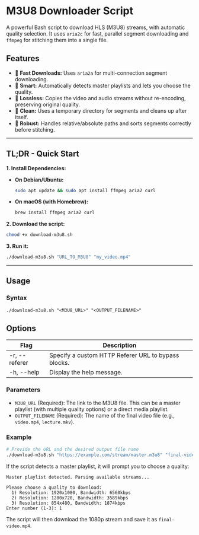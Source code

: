 # M3U8 Downloader Script

A powerful Bash script to download HLS (M3U8) streams, with automatic quality selection. It uses `aria2c` for fast, parallel segment downloading and `ffmpeg` for stitching them into a single file.

## Features

- 🚀 **Fast Downloads:** Uses `aria2a` for multi-connection segment downloading.
- 🧠 **Smart:** Automatically detects master playlists and lets you choose the quality.
- 💾 **Lossless:** Copies the video and audio streams without re-encoding, preserving original quality.
- 🧹 **Clean:** Uses a temporary directory for segments and cleans up after itself.
- 🤖 **Robust:** Handles relative/absolute paths and sorts segments correctly before stitching.

---

## TL;DR - Quick Start

**1. Install Dependencies:**

*  **On Debian/Ubuntu:**
    ```bash
    sudo apt update && sudo apt install ffmpeg aria2 curl
    ```
*  **On macOS (with Homebrew):**
    ```bash
    brew install ffmpeg aria2 curl
    ```

**2. Download the script:**
```bash
chmod +x download-m3u8.sh
```

**3. Run it:**
```bash
./download-m3u8.sh "URL_TO_M3U8" "my_video.mp4"
```

---

## Usage

### Syntax

```
./download-m3u8.sh "<M3U8_URL>" "<OUTPUT_FILENAME>"
```

## Options

| Flag | Description |
| ---- | ----------- |
| -r, --referer | Specify a custom HTTP Referer URL to bypass blocks. |
| -h, --help | Display the help message. |

### Parameters

- `M3U8_URL` (Required): The link to the M3U8 file. This can be a master playlist (with multiple quality options) or a direct media playlist.
- `OUTPUT_FILENAME` (Required): The name of the final video file (e.g., `video.mp4`, `lecture.mkv`).

### Example

```bash
# Provide the URL and the desired output file name
./download-m3u8.sh "https://example.com/stream/master.m3u8" "final-video.mp4"
```

If the script detects a master playlist, it will prompt you to choose a quality:

```
Master playlist detected. Parsing available streams...

Please choose a quality to download:
  1) Resolution: 1920x1080, Bandwidth: 6560kbps
  2) Resolution: 1280x720, Bandwidth: 3589kbps
  3) Resolution: 854x480, Bandwidth: 1874kbps
Enter number (1-3): 1
```

The script will then download the 1080p stream and save it as `final-video.mp4`.